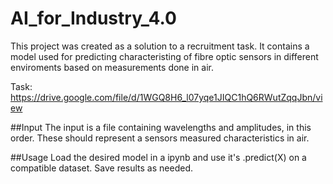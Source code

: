 # AI_for_Industry_4.0
This project was created as a solution to a recruitment task. It contains a model used for predicting characteristing of fibre optic sensors in different enviroments based on measurements done in air.

Task: https://drive.google.com/file/d/1WGQ8H6_l07yqe1JIQC1hQ6RWutZqqJbn/view

##Input
The input is a file containing wavelengths and amplitudes, in this order. These should represent a sensors measured characteristics in air.

##Usage 
Load the desired model in a ipynb and use it's .predict(X) on a compatible dataset. Save results as needed.
